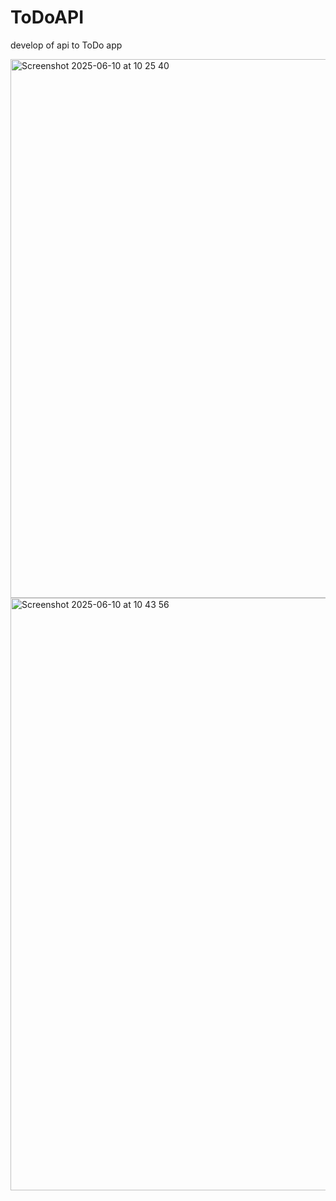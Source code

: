 # ToDoAPI
develop of api to ToDo app

<img width="862" alt="Screenshot 2025-06-10 at 10 25 40" src="https://github.com/user-attachments/assets/261acdbd-f603-43f9-a4d4-3ae31b96b906" />
<img width="948" alt="Screenshot 2025-06-10 at 10 43 56" src="https://github.com/user-attachments/assets/b7449fd3-be9c-48e8-9bf2-7f1a4113adc1" />





